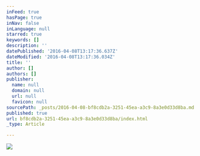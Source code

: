 ```yaml
---
inFeed: true
hasPage: true
inNav: false
inLanguage: null
starred: true
keywords: []
description: ''
datePublished: '2016-04-08T13:17:36.637Z'
dateModified: '2016-04-08T13:17:36.034Z'
title: ''
author: []
authors: []
publisher:
  name: null
  domain: null
  url: null
  favicon: null
sourcePath: _posts/2016-04-08-bf8cdb2a-3251-45ea-a3c9-8a3e0d33d8ba.md
published: true
url: bf8cdb2a-3251-45ea-a3c9-8a3e0d33d8ba/index.html
_type: Article

---
```

![](https://the-grid-user-content.s3-us-west-2.amazonaws.com/a1236716-ccd9-4b6a-b02c-ff58df0e4b70.jpg)
